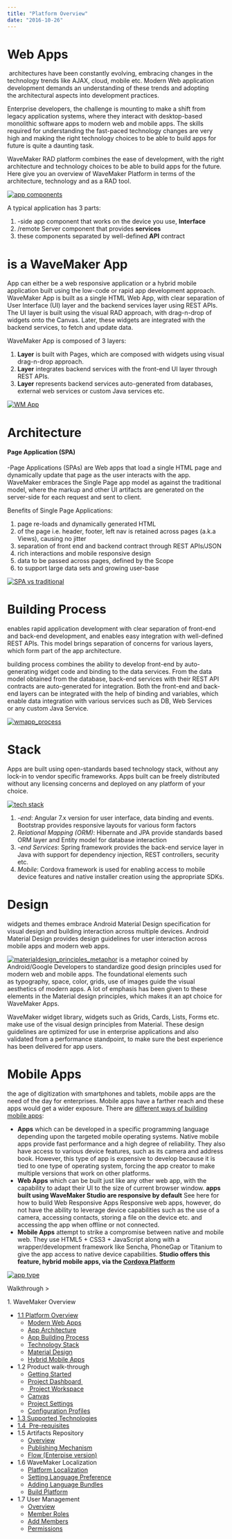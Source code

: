 ```yaml
---
title: "Platform Overview"
date: "2016-10-26"
---
```


# Web Apps

 architectures have been constantly evolving, embracing changes in the technology trends like AJAX, cloud, mobile etc. Modern Web application development demands an understanding of these trends and adopting the architectural aspects into development practices.

Enterprise developers, the challenge is mounting to make a shift from legacy application systems, where they interact with desktop-based monolithic software apps to modern web and mobile apps. The skills required for understanding the fast-paced technology changes are very high and making the right technology choices to be able to build apps for future is quite a daunting task.

WaveMaker RAD platform combines the ease of development, with the right architecture and technology choices to be able to build apps for the future. Here give you an overview of WaveMaker Platform in terms of the architecture, technology and as a RAD tool.

[![app components](../assets/Modern_Web_Apps.png)](../assets/Modern_Web_Apps.png)

A typical application has 3 parts:

1. \-side app component that works on the device you use, **Interface**
2. /remote Server component that provides **services**
3. these components separated by well-defined **API** contract

# is a WaveMaker App

App can either be a web responsive application or a hybrid mobile application built using the low-code or rapid app development approach. WaveMaker App is built as a single HTML Web App, with clear separation of User Interface (UI) layer and the backend services layer using REST APIs. The UI layer is built using the visual RAD approach, with drag-n-drop of widgets onto the Canvas. Later, these widgets are integrated with the backend services, to fetch and update data.

WaveMaker App is composed of 3 layers:

1. **Layer** is built with Pages, which are composed with widgets using visual drag-n-drop approach.
2. **Layer** integrates backend services with the front-end UI layer through REST APIs.
3. **Layer** represents backend services auto-generated from databases, external web services or custom Java services etc.

[![WM App](../assets/3layered_arch.png)](../assets/3layered_arch.png)

# Architecture

#### Page Application (SPA)

\-Page Applications (SPAs) are Web apps that load a single HTML page and dynamically update that page as the user interacts with the app. WaveMaker embraces the Single Page app model as against the traditional model, where the markup and other UI artifacts are generated on the server-side for each request and sent to client.

Benefits of Single Page Applications:

1. page re-loads and dynamically generated HTML
2. of the page i.e. header, footer, left nav is retained across pages (a.k.a Views), causing no jitter
3. separation of front end and backend contract through REST APIs/JSON
4. rich interactions and mobile responsive design
5. data to be passed across pages, defined by the Scope
6. to support large data sets and growing user-base

[![SPA vs traditional](../assets/spa_arch.png)](../assets/spa_arch.png)

# Building Process

enables rapid application development with clear separation of front-end and back-end development, and enables easy integration with well-defined REST APIs. This model brings separation of concerns for various layers, which form part of the app architecture.

building process combines the ability to develop front-end by auto-generating widget code and binding to the data services. From the data model obtained from the database, back-end services with their REST API contracts are auto-generated for integration. Both the front-end and back-end layers can be integrated with the help of binding and variables, which enable data integration with various services such as DB, Web Services or any custom Java Service.

[![wmapp_process](../assets/WMApp_process.png)](../assets/WMApp_process.png)

# Stack

Apps are built using open-standards based technology stack, without any lock-in to vendor specific frameworks. Apps built can be freely distributed without any licensing concerns and deployed on any platform of your choice.

[![tech stack](../assets/OS_Technology_Stack.png)](../assets/OS_Technology_Stack.png)

1. _\-end_: Angular 7.x version for user interface, data binding and events. Bootstrap provides responsive layouts for various form factors
2. _Relational Mapping (ORM)_: Hibernate and JPA provide standards based ORM layer and Entity model for database interaction
3. _\-end Services_: Spring framework provides the back-end service layer in Java with support for dependency injection, REST controllers, security etc.
4. _Mobile_: Cordova framework is used for enabling access to mobile device features and native installer creation using the appropriate SDKs.

# Design

widgets and themes embrace Android Material Design specification for visual design and building interaction across multiple devices. Android Material Design provides design guidelines for user interaction across mobile apps and modern web apps.

[![materialdesign_principles_metaphor](../assets/materialdesign_principles_metaphor.png)](../assets/materialdesign_principles_metaphor.png) is a metaphor coined by Android/Google Developers to standardize good design principles used for modern web and mobile apps. The foundational elements such as typography, space, color, grids, use of images guide the visual aesthetics of modern apps. A lot of emphasis has been given to these elements in the Material design principles, which makes it an apt choice for WaveMaker Apps.

WaveMaker widget library, widgets such as Grids, Cards, Lists, Forms etc. make use of the visual design principles from Material. These design guidelines are optimized for use in enterprise applications and also validated from a performance standpoint, to make sure the best experience has been delivered for app users.

# Mobile Apps

the age of digitization with smartphones and tablets, mobile apps are the need of the day for enterprises. Mobile apps have a farther reach and these apps would get a wider exposure. There are [different ways of building mobile apps](http://www.wavemaker.com/item/native-responsive-or-hybrid/):

- **Apps** which can be developed in a specific programming language depending upon the targeted mobile operating systems. Native mobile apps provide fast performance and a high degree of reliability. They also have access to various device features, such as its camera and address book. However, this type of app is expensive to develop because it is tied to one type of operating system, forcing the app creator to make multiple versions that work on other platforms.
- **Web Apps** which can be built just like any other web app, with the capability to adapt their UI to the size of current browser window. **apps built using WaveMaker Studio are responsive by default** See here for how to build Web Responsive Apps [](/learn/documentation-reference/)Responsive web apps, however, do not have the ability to leverage device capabilities such as the use of a camera, accessing contacts, storing a file on the device etc. and accessing the app when offline or not connected.
- **Mobile Apps** attempt to strike a compromise between native and mobile web. They use HTML5 + CSS3 + JavaScript along with a wrapper/development framework like Sencha, PhoneGap or Titanium to give the app access to native device capabilities. **Studio offers this feature, hybrid mobile apps, via the [Cordova Platform](https://cordova.apache.org/)**

[![app type](../assets/project-type.png)](../assets/project-type.png)

Walkthrough >

1\. WaveMaker Overview

- [1.1 Platform Overview](#)
    - [Modern Web Apps](#modern-web-apps)
    - [App Architecture](#app-architecture)
    - [App Building Process](#app-building-process)
    - [Technology Stack](#technology-stack)
    - [Material Design](#material-design)
    - [Hybrid Mobile Apps](#mobile-apps)
- 1.2 Product walk-through
    - [Getting Started](/learn/app-development/wavemaker-overview/product-walkthrough/#getting-started)
    - [Project Dashboard ](/learn/app-development/wavemaker-overview/product-walkthrough/#project-dashboard)
    - [ Project Workspace](/learn/app-development/wavemaker-overview/product-walkthrough/#workspace)
    - [Canvas](/learn/app-development/wavemaker-overview/product-walkthrough/#canvas)
    - [Project Settings](/learn/app-development/wavemaker-overview/product-walkthrough/#settings)
    - [Configuration Profiles](/learn/app-development/wavemaker-overview/product-walkthrough/#profiles)
- [1.3 Supported Technologies](/learn/app-development/wavemaker-overview/supported-technologies/)
- [1.4  Pre-requisites](/learn/app-development/wavemaker-overview/pre-requisites/)
- 1.5 Artifacts Repository
    - [Overview](/learn/app-development/wavemaker-overview/artifacts-repository/#)
    - [Publishing Mechanism](/learn/app-development/wavemaker-overview/artifacts-repository/#publishing)
    - [Flow (Enterpise version)](/learn/app-development/wavemaker-overview/artifacts-repository/#enterprise)
- 1.6 WaveMaker Localization
    - [Platform Localization](/learn/app-development/wavemaker-overview/localization/#platform_locale)
    - [Setting Language Preference](/learn/app-development/wavemaker-overview/localization/#setting)
    - [Adding Language Bundles](/learn/app-development/wavemaker-overview/localization/#adding)
    - [Build Platform](/learn/app-development/wavemaker-overview/localization/#build)
- 1.7 User Management
    - [Overview](/learn/app-development/wavemaker-overview/project-user-management/#roles)
    - [Member Roles](/learn/app-development/wavemaker-overview/project-user-management/#roles)
    - [Add Members](/learn/app-development/wavemaker-overview/project-user-management/#add)
    - [Permissions](/learn/app-development/wavemaker-overview/project-user-management/#permissions)
